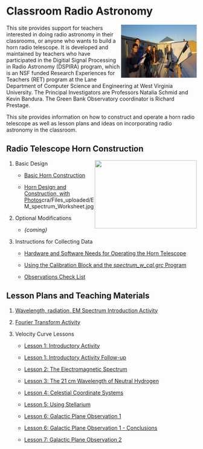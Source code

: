 # Classroom Radio Astronomy

<img align="right" width="200" height="140" src="https://github.com/WVURAIL/cra/blob/master/Students_w_Horn_roof.jpg">
This site provides support for teachers interested in doing radio astronomy in their classrooms, or anyone who wants to build a horn radio telescope. It is developed and maintained by teachers who have participated in the Digitial Signal Processing in Radio Astronomy (DSPIRA) program, which is an NSF funded Research Experiences for Teachers (RET) program at the Lane Department of Computer Science and Engineering at West Virginia University. The Principal Investigators are Professors Natalia Schmid and Kevin Bandura. The Green Bank Observatory coordinator is Richard Prestage.

This site provides information on how to construct and operate a horn radio telescope as well as lesson plans and ideas on incorporating radio astronomy in the classroom.

## Radio Telescope Horn Construction
<img align="right" width="270" height="180" src="https://github.com/WVURAIL/cra/blob/master/Students_w_Horn_parkinlot.jpg">

1. Basic Design

   * [Basic Horn Construction](https://github.com/WVURAIL/cra/Files_uploaded/blob/master/DSPIRA_Horn_Assembly.pdf)

   * [Horn Design and Construction, with Photos](https://github.com/WVURAIL/cra/Files_uploaded/blob/master/HornTelescope_Design_CRA.pdf)cra/Files_uploaded/EM_spectrum_Worksheet.jpg


2. Optional Modifications

   * _{coming}_
   
3. Instructions for Collecting Data
   
   * [Hardware and Software Needs for Operating the Horn Telescope](https://github.com/jmakous/cra_files/blob/master/HardwareSoftware_Needs_for_HornTelescope.pdf)
   
   * [Using the Calibration Block and the _spectrum_w_cal.grc_ Program](https://github.com/jmakous/cra_files/blob/master/Instructions_DSPIRAHorn_spectrometer_program.pdf)
   
   * [Observations Check List](https://github.com/jmakous/cra_files/blob/master/Observations_CheckList.pdf)

## Lesson Plans and Teaching Materials

1. [Wavelength, radiation, EM Spectrum Introduction Activity](https://github.com/jmakous/cra_files/blob/master/wavelengths_radiation_EM_intro.pdf)

2. [Fourier Transform Activity](https://github.com/jmakous/cra_files/blob/master/FourierTransform_Activity.pdf)

3. Velocity Curve Lessons

   * [Lesson 1: Introductory Activity](https://github.com/WVURAIL/cra/Files_uploaded/blob/master/VelocityCurve_Lesson1_2018.pdf)
   
   * [Lesson 1: Introductory Activity Follow-up](https://github.com/jmakous/cra_files/blob/master/VelocityCurve_Lesson1_Followup_2018.pdf)
   
   * [Lesson 2: The Electromagnetic Spectrum](https://github.com/jmakous/cra_files/blob/master/VelocityCurve_Lesson2_2018.pdf)
   
   * [Lesson 3: The 21 cm Wavelength of Neutral Hydrogen](https://github.com/jmakous/cra_files/blob/master/VelocityCurve_Lesson3_2018.pdf)
   
   * [Lesson 4: Celestial Coordinate Systems](https://github.com/jmakous/cra_files/blob/master/VelocityCurve_Lesson4_2018.pdf)
   
   * [Lesson 5: Using Stellarium](https://github.com/jmakous/cra_files/blob/master/VelocityCurve_Lesson5_2018.pdf)
   
   * [Lesson 6: Galactic Plane Observation 1](https://github.com/jmakous/cra_files/blob/master/VelocityCurve_Lesson6_GalacticPlaneObservation1_2018.pdf)
   
   * [Lesson 6: Galactic Plane Observation 1 - Conclusions](https://github.com/jmakous/cra_files/blob/master/VelocityCurve_Lesson6_GalacticPlaneObservation1_Conclusions_2018.pdf)
   
   * [Lesson 7: Galactic Plane Observation 2](https://github.com/jmakous/cra_files/blob/master/VelocityCurve_Lesson7_2018.pdf)
   
